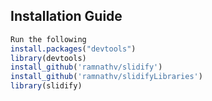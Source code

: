 ## Installation Guide

```r
Run the following 
install.packages("devtools")
library(devtools)
install_github('ramnathv/slidify')
install_github('ramnathv/slidifyLibraries')
library(slidify)
```
